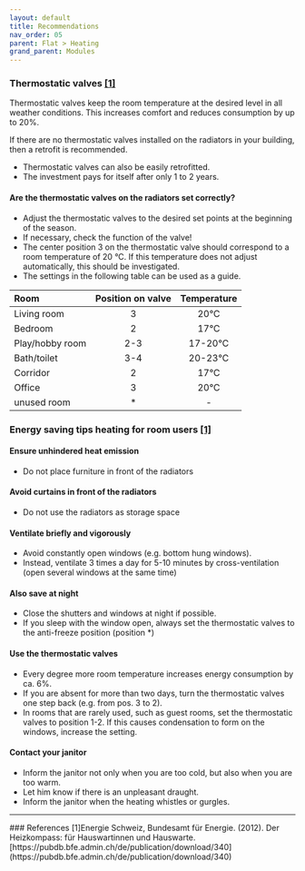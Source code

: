 ```yaml
---
layout: default
title: Recommendations
nav_order: 05
parent: Flat > Heating
grand_parent: Modules
---
```


### Thermostatic valves <a href="#recomm_heatcompass">[1]</a>
Thermostatic valves keep the room temperature at the desired level in all weather conditions. This increases comfort and reduces consumption by up to 20%.

If there are no thermostatic valves installed on the radiators in your building, then a retrofit is recommended.
- Thermostatic valves can also be easily retrofitted.
- The investment pays for itself after only 1 to 2 years.

#### Are the thermostatic valves on the radiators set correctly?
- Adjust the thermostatic valves to the desired set points at the beginning of the season.
- If necessary, check the function of the valve!
- The center position 3 on the thermostatic valve should correspond to a room temperature of 20 °C. If this temperature does not adjust automatically, this should be investigated.
- The settings in the following table can be used as a guide.

| Room            | Position on valve | Temperature |
|:----------------|:-------------------------------------:|:-----------:|
| Living room     | 3                                     | 20°C        |
| Bedroom         | 2                                     | 17°C        |
| Play/hobby room | 2-3                                   | 17-20°C     |
| Bath/toilet     | 3-4                                   | 20-23°C     |
| Corridor        | 2                                     | 17°C        |
| Office          | 3                                     | 20°C        |
| unused room     | *                                     | -           |
 
### Energy saving tips heating for room users <a href="#recomm_heatcompass">[1]</a>
#### Ensure unhindered heat emission
- Do not place furniture in front of the radiators

#### Avoid curtains in front of the radiators
- Do not use the radiators as storage space

#### Ventilate briefly and vigorously
- Avoid constantly open windows (e.g. bottom hung windows).
- Instead, ventilate 3 times a day for 5-10 minutes by cross-ventilation (open several windows at the same time)

#### Also save at night
- Close the shutters and windows at night if possible.
- If you sleep with the window open, always set the thermostatic valves to the anti-freeze position (position *)

#### Use the thermostatic valves
- Every degree more room temperature increases energy consumption by ca. 6%.
- If you are absent for more than two days, turn the thermostatic valves one step back (e.g. from pos. 3 to 2).
- In rooms that are rarely used, such as guest rooms, set the thermostatic valves to position 1-2. If this causes condensation to form on the windows, increase the setting.

#### Contact your janitor
- Inform the janitor not only when you are too cold, but also when you are too warm.
- Let him know if there is an unpleasant draught.
- Inform the janitor when the heating whistles or gurgles.

<hr>
### References
<a id="recomm_heatcompass">[1]</a>Energie Schweiz, Bundesamt für Energie. (2012). Der Heizkompass: für Hauswartinnen und Hauswarte.[https://pubdb.bfe.admin.ch/de/publication/download/340](https://pubdb.bfe.admin.ch/de/publication/download/340)<br>
